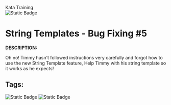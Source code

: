 Kata Training <br>
![Static Badge](https://img.shields.io/badge/8kyu%20-%20black?style=flat&logo=codewars&labelColor=B1361E&color=black)

# String Templates - Bug Fixing #5

**DESCRIPTION:**

Oh no! Timmy hasn't followed instructions very carefully and forgot how to use the new String Template feature, Help Timmy with his string template so it works as he expects!

## Tags:

![Static Badge](https://img.shields.io/badge/debuggin%20-%20darkcyan?style=plastic) ![Static Badge](https://img.shields.io/badge/strings%20-%20blue?style=plastic)